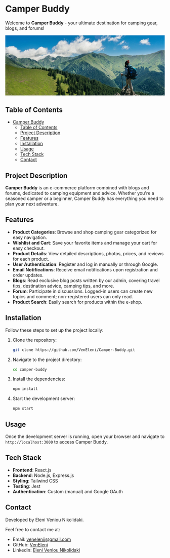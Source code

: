 # Camper Buddy

Welcome to **Camper Buddy** - your ultimate destination for camping gear, blogs, and forums!

<img src="./media/camper-buddy-background.jpeg" alt="Camper Buddy" width="700"/>

## Table of Contents
- [Camper Buddy](#camper-buddy)
  - [Table of Contents](#table-of-contents)
  - [Project Description](#project-description)
  - [Features](#features)
  - [Installation](#installation)
  - [Usage](#usage)
  - [Tech Stack](#tech-stack)
  - [Contact](#contact)

## Project Description
**Camper Buddy** is an e-commerce platform combined with blogs and forums, dedicated to camping equipment and advice. Whether you're a seasoned camper or a beginner, Camper Buddy has everything you need to plan your next adventure.

## Features
- **Product Categories**: Browse and shop camping gear categorized for easy navigation.
- **Wishlist and Cart**: Save your favorite items and manage your cart for easy checkout.
- **Product Details**: View detailed descriptions, photos, prices, and reviews for each product.
- **User Authentication**: Register and log in manually or through Google.
- **Email Notifications**: Receive email notifications upon registration and order updates.
- **Blogs**: Read exclusive blog posts written by our admin, covering travel tips, destination advice, camping tips, and more.
- **Forum**: Participate in discussions. Logged-in users can create new topics and comment; non-registered users can only read.
- **Product Search**: Easily search for products within the e-shop.

## Installation
Follow these steps to set up the project locally:

1. Clone the repository:
    ```bash
    git clone https://github.com/VenEleni/Camper-Buddy.git
    ```
2. Navigate to the project directory:
    ```bash
    cd camper-buddy
    ```
3. Install the dependencies:
    ```bash
    npm install
    ```
4. Start the development server:
    ```bash
    npm start
    ```

## Usage
Once the development server is running, open your browser and navigate to `http://localhost:3000` to access Camper Buddy.

## Tech Stack
- **Frontend**: React.js
- **Backend**: Node.js, Express.js
- **Styling**: Tailwind CSS
- **Testing**: Jest
- **Authentication**: Custom (manual) and Google OAuth

## Contact
Developed by Eleni Veniou Nikolidaki.

Feel free to contact me at:
- Email: venelenii@gmail.com
- GitHub: [VenEleni](https://github.com/VenEleni)
- Linkedin: [Eleni Veniou Nikolidaki](https://www.linkedin.com/in/veneleni/)

